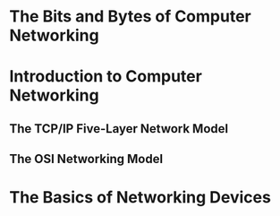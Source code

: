 
# The Bits and Bytes of Computer Networking
# Introduction to Computer Networking
## The TCP/IP Five-Layer Network Model
## The OSI Networking Model

# The Basics of Networking Devices


